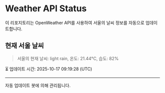 
# Weather API Status

이 리포지토리는 OpenWeather API를 사용하여 서울의 날씨 정보를 자동으로 업데이트합니다.

## 현재 서울 날씨
> 서울의 현재 날씨: light rain, 온도: 21.44°C, 습도: 82%

⏳ 업데이트 시간: 2025-10-17 09:19:28 (UTC)

---
자동 업데이트 봇에 의해 관리됩니다.

